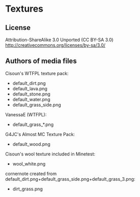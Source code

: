 # Textures


## License

Attribution-ShareAlike 3.0 Unported (CC BY-SA 3.0)
http://creativecommons.org/licenses/by-sa/3.0/


## Authors of media files

Cisoun's WTFPL texture pack:
- default_dirt.png
- default_lava.png
- default_stone.png
- default_water.png
- default_grass_side.png

VanessaE (WTFPL):
- default_grass_*.png

G4JC's Almost MC Texture Pack:
- default_wood.png

Cisoun's wool texture included in Minetest:
- wool_white.png

cornernote created from default_dirt.png+default_grass_side.png+default_grass_3.png:
- dirt_grass.png
